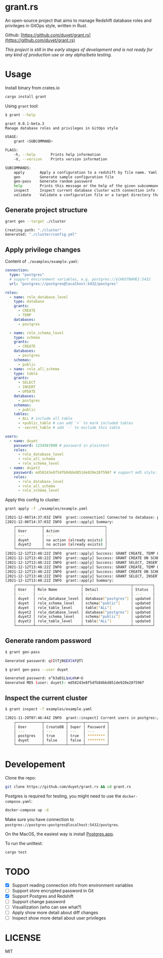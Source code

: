 # grant.rs

An open-source project that aims to manage Redshift database roles and privileges in GitOps style, written in Rust.

Github: [https://github.com/duyet/grant.rs](https://github.com/duyet/grant.rs)

_This project is still in the early stages of development and is not ready for any kind of production use or any alpha/beta testing._

# Usage

Install binary from crates.io

```bash
cargo install grant
```

Using `grant` tool:

```bash
$ grant --help

grant 0.0.1-beta.3
Manage database roles and privileges in GitOps style

USAGE:
    grant <SUBCOMMAND>

FLAGS:
    -h, --help       Prints help information
    -V, --version    Prints version information

SUBCOMMANDS:
    apply       Apply a configuration to a redshift by file name. Yaml format are accepted
    gen         Generate sample configuration file
    gen-pass    Generate random password
    help        Prints this message or the help of the given subcommand(s)
    inspect     Inspect current database cluster with connection info from configuration file
    validate    Validate a configuration file or a target directory that contains configuration files
```

## Generate project structure

```bash
grant gen --target ./cluster

Creating path: "./cluster"
Generated: "./cluster/config.yml"
```

## Apply privilege changes

Content of `./examples/example.yaml`:

```yaml
connection:
  type: "postgres"
  # support environment variables, e.g. postgres://${HOSTNAME}:5432
  url: "postgres://postgres@localhost:5432/postgres"

roles:
  - name: role_database_level
    type: database
    grants:
      - CREATE
      - TEMP
    databases:
      - postgres

  - name: role_schema_level
    type: schema
    grants:
      - CREATE
    databases:
      - postgres
    schemas:
      - public
  - name: role_all_schema
    type: table
    grants:
      - SELECT
      - INSERT
      - UPDATE
    databases:
      - postgres
    schemas:
      - public
    tables:
      - ALL # include all table
      - +public_table # can add `+` to mark included tables
      - -secret_table # add `-` to exclude this table

users:
  - name: duyet
    password: 1234567890 # password in plaintext
    roles:
      - role_database_level
      - role_all_schema
      - role_schema_level
  - name: duyet2
    password: md58243e8f5dfb84bbd851de920e28f596f # support md5 style: grant gen-pass -u duyet2
    roles:
      - role_database_level
      - role_all_schema
      - role_schema_level
```

Apply this config to cluster:

```bash
grant apply -f ./examples/example.yaml

[2021-12-06T14:37:03Z INFO  grant::connection] Connected to database: postgres://postgres@localhost:5432/postgres
[2021-12-06T14:37:03Z INFO  grant::apply] Summary:
    ┌────────────┬────────────────────────────┐
    │ User       │ Action                     │
    │ ---        │ ---                        │
    │ duyet      │ no action (already exists) │
    │ duyet2     │ no action (already exists) │
    └────────────┴────────────────────────────┘
[2021-12-12T13:48:22Z INFO  grant::apply] Success: GRANT CREATE, TEMP ON DATABASE postgres TO duyet;
[2021-12-12T13:48:22Z INFO  grant::apply] Success: GRANT CREATE ON SCHEMA public TO duyet;
[2021-12-12T13:48:22Z INFO  grant::apply] Success: GRANT SELECT, INSERT, UPDATE ON ALL TABLES IN SCHEMA public TO duyet;
[2021-12-12T13:48:22Z INFO  grant::apply] Success: GRANT CREATE, TEMP ON DATABASE postgres TO duyet2;
[2021-12-12T13:48:22Z INFO  grant::apply] Success: GRANT CREATE ON SCHEMA public TO duyet2;
[2021-12-12T13:48:22Z INFO  grant::apply] Success: GRANT SELECT, INSERT, UPDATE ON ALL TABLES IN SCHEMA public TO duyet2;
[2021-12-12T13:48:22Z INFO  grant::apply] Summary:
    ┌────────┬─────────────────────┬──────────────────────┬─────────┐
    │ User   │ Role Name           │ Detail               │ Status  │
    │ ---    │ ---                 │ ---                  │ ---     │
    │ duyet  │ role_database_level │ database["postgres"] │ updated │
    │ duyet  │ role_schema_level   │ schema["public"]     │ updated │
    │ duyet  │ role_table_level    │ table["ALL"]         │ updated │
    │ duyet2 │ role_database_level │ database["postgres"] │ updated │
    │ duyet2 │ role_schema_level   │ schema["public"]     │ updated │
    │ duyet2 │ role_table_level    │ table["ALL"]         │ updated │
    └────────┴─────────────────────┴──────────────────────┴─────────┘
```

## Generate random password

```bash
$ grant gen-pass

Generated password: q)ItTjN$EXlkF@Tl
```

```bash
$ grant gen-pass --user duyet

Generated password: o^b3aD1L$xLm%#~U
Generated MD5 (user: duyet): md58243e8f5dfb84bbd851de920e28f596f
```

## Inspect the current cluster

```bash
$ grant inspect -f examples/example.yaml

[2021-11-29T07:46:44Z INFO  grant::inspect] Current users in postgres://postgres@localhost:5432/postgres:
    ┌────────────┬──────────┬───────┬──────────┐
    │ User       │ CreateDB │ Super │ Password │
    │ ---        │ ---      │ ---   │ ---      │
    │ postgres   │ true     │ true  │ ******** │
    │ duyet      │ false    │ false │ ******** │
    └────────────┴──────────┴───────┴──────────┘
```

# Developement

Clone the repo:

```bash
git clone https://github.com/duyet/grant.rs && cd grant.rs
```

Postgres is required for testing, you might need to use the `docker-compose.yaml`:

```bash
docker-compose up -d
```

Make sure you have connection to `postgres://postgres:postgres@localhost:5432/postgres`.

On the MacOS, the easiest way is install [Postgres.app](https://postgresapp.com).

To run the unittest:

```bash
cargo test
```

# TODO

- [x] Support reading connection info from environment variables
- [ ] Support store encrypted password in Git
- [x] Support Postgres and Redshift
- [ ] Support change password
- [ ] Visuallization (who can see what?)
- [ ] Apply show more detail about diff changes
- [ ] Inspect show more detail about user privileges

# LICENSE

MIT
